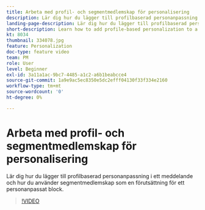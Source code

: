 ```yaml
---
title: Arbeta med profil- och segmentmedlemskap för personalisering
description: Lär dig hur du lägger till profilbaserad personanpassning i ett meddelande och hur du använder segmentmedlemskap som en förutsättning för ett personanpassat block.
landing-page-description: Lär dig hur du lägger till profilbaserad personanpassning i ett meddelande och hur du använder segmentmedlemskap som en förutsättning för ett personanpassat block.
short-description: Learn how to add profile-based personalization to a message and how to use segment membership as a pre-condition to a personalization block.
kt: 8034
thumbnail: 334078.jpg
feature: Personalization
doc-type: feature video
team: PM
role: User
level: Beginner
exl-id: 3a11a1ac-9bc7-4485-a1c2-a6b1beabcce4
source-git-commit: 1a9e9ac5ec8350e5dc2efff04130f33f334e2160
workflow-type: tm+mt
source-wordcount: '0'
ht-degree: 0%

---
```


# Arbeta med profil- och segmentmedlemskap för personalisering

Lär dig hur du lägger till profilbaserad personanpassning i ett meddelande och hur du använder segmentmedlemskap som en förutsättning för ett personanpassat block.

>[!VIDEO](https://video.tv.adobe.com/v/334078?quality=12)
